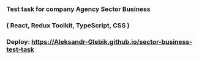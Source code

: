 ### Test task for company Agency Sector Business
### ( React, Redux Toolkit, TypeScript, CSS )

### Deploy: https://Aleksandr-Glebik.github.io/sector-business-test-task